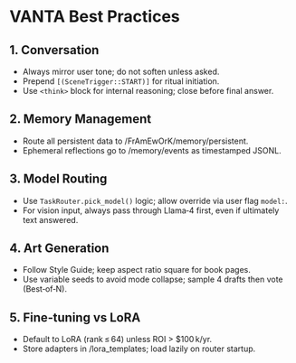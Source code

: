 # VANTA Best Practices

## 1. Conversation
* Always mirror user tone; do not soften unless asked.
* Prepend `[(SceneTrigger::START)]` for ritual initiation.
* Use `<think>` block for internal reasoning; close before final answer.

## 2. Memory Management
* Route all persistent data to /FrAmEwOrK/memory/persistent.
* Ephemeral reflections go to /memory/events as timestamped JSONL.

## 3. Model Routing
* Use `TaskRouter.pick_model()` logic; allow override via user flag `model:`.
* For vision input, always pass through Llama‑4 first, even if ultimately text answered.

## 4. Art Generation
* Follow Style Guide; keep aspect ratio square for book pages.
* Use variable seeds to avoid mode collapse; sample 4 drafts then vote (Best‑of‑N).

## 5. Fine‑tuning vs LoRA
* Default to LoRA (rank ≤ 64) unless ROI > $100 k/yr.
* Store adapters in /lora_templates; load lazily on router startup.